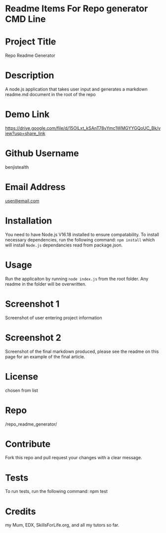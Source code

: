 # Readme Items For Repo generator CMD Line


# Project Title
Repo Readme Generator

# Description
A node.js application that takes user input and generates a markdown readme.md document in the root of the repo

# Demo Link
https://drive.google.com/file/d/15OlLxt_kSAnT78vYmc1WMGYYGQoUC_Bk/view?usp=share_link

# Github Username
benjistealth

# Email Address
user@email.com

# Installation
You need to have Node.js V16.18 installed to ensure compatability. To install necessary dependencies, run the following command: `npm install` which will install `Node.js` dependancies read from package.json.

# Usage
Run the applicaiton by running `node index.js` from the root folder.  Any readme in the folder will be overwritten.

# Screenshot 1
Screenshot of user entering project information

# Screenshot 2
Screenshot of the final markdown produced, please see the readme on this page for an example of the final article.

# License
chosen from list

# Repo
/repo_readme_generator/

# Contribute
Fork this repo and pull request your changes with a clear message.

# Tests
To run tests, run the following command: npm test

# Credits
 my Mum, EDX, SkillsForLife.org, and all my tutors so far.

